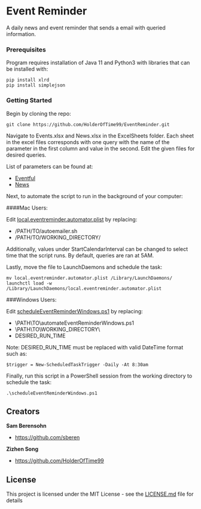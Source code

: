 # Event Reminder

A daily news and event reminder that sends a email with queried information. 

### Prerequisites

Program requires installation of Java 11 and Python3 with libraries that can be installed with:

```
pip install xlrd
pip install simplejson
```



### Getting Started

Begin by cloning the repo:

```
git clone https://github.com/HolderOfTime99/EventReminder.git
```

Navigate to Events.xlsx and News.xlsx in the ExcelSheets folder. Each sheet in the excel files corresponds with one 
query with the name of the parameter in the first column and value in the second. Edit the given files for 
desired queries. 

List of parameters can be found at:
* [Eventful](https://api.eventful.com/docs/events/search)
* [News](https://newsapi.org/docs/endpoints/top-headlines)

Next, to automate the script to run in the background of your computer:

####Mac Users:

Edit [local.eventreminder.automator.plist](local.eventreminder.automator.plist) by replacing:
 
 * /PATH/TO/autoemailer.sh
 * /PATH/TO/WORKING_DIRECTORY/
 
 Additionally, values under StartCalendarInterval can be changed to select time that the script runs.
 By default, queries are ran at 5AM.
 
 Lastly, move the file to LaunchDaemons and schedule the task:
 
```
mv local.eventreminder.automator.plist /Library/LaunchDaemons/
launchctl load -w /Library/LaunchDaemons/local.eventreminder.automator.plist
```

###Windows Users:

Edit [scheduleEventReminderWindows.ps1](scheduleEventReminderWindows.ps1) by replacing:

* \PATH\TO\automateEventReminderWindows.ps1
* \PATH\TO\WORKING_DIRECTORY\
* DESIRED_RUN_TIME

Note: DESIRED_RUN_TIME must be replaced with valid DateTime format such as:
```
$trigger = New-ScheduledTaskTrigger -Daily -At 8:30am
```

Finally, run this script in a PowerShell session from the working directory to schedule the task:

```
.\scheduleEventReminderWindows.ps1
```
## Creators

**Sam Berensohn**

- <https://github.com/sberen>

**Zizhen Song**

- <https://github.com/HolderOfTime99>

## License

This project is licensed under the MIT License - see the [LICENSE.md](LICENSE.md) file for details

